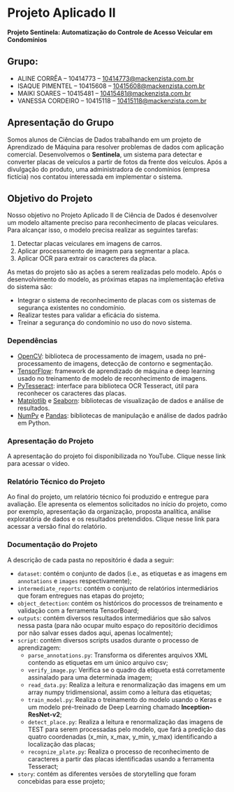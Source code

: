 # Projeto Aplicado II

**Projeto Sentinela: Automatização do Controle de Acesso Veicular em Condomínios**
 
##  Grupo:
* ALINE CORRÊA – 10414773 – 10414773@mackenzista.com.br
* ISAQUE PIMENTEL – 10415608 – 10415608@mackenzista.com.br
* MAIKI SOARES – 10415481 – 10415481@mackenzista.com.br
* VANESSA CORDEIRO – 10415118 – 10415118@mackenzista.com.br

## Apresentação do Grupo

Somos alunos de Ciências de Dados trabalhando em um projeto de Aprendizado de Máquina para resolver problemas de dados com aplicação comercial. Desenvolvemos o **Sentinela**, um sistema para detectar e converter placas de veículos a partir de fotos da frente dos veículos. Após a divulgação do produto, uma administradora de condomínios (empresa fictícia) nos contatou interessada em implementar o sistema.

## Objetivo do Projeto

Nosso objetivo no Projeto Aplicado II de Ciência de Dados é desenvolver um modelo altamente preciso para reconhecimento de placas veiculares. Para alcançar isso, o modelo precisa realizar as seguintes tarefas:

1. Detectar placas veiculares em imagens de carros.
2. Aplicar processamento de imagem para segmentar a placa.
3. Aplicar OCR para extrair os caracteres da placa.

As metas do projeto são as ações a serem realizadas pelo modelo. Após o desenvolvimento do modelo, as próximas etapas na implementação efetiva do sistema são:

- Integrar o sistema de reconhecimento de placas com os sistemas de segurança existentes no condomínio.
- Realizar testes para validar a eficácia do sistema.
- Treinar a segurança do condomínio no uso do novo sistema.

### Dependências

* [OpenCV](https://opencv.org/): biblioteca de processamento de imagem, usada no pré-processamento de imagens, detecção de contorno e segmentação.
* [TensorFlow](https://www.tensorflow.org/): framework de aprendizado de máquina e deep learning usado no treinamento de modelo de reconhecimento de imagens.
* [PyTesseract](https://pypi.org/project/pytesseract/): interface para biblioteca OCR Tesseract, útil para reconhecer os caracteres das placas.
* [Matplotlib](https://matplotlib.org/) e [Seaborn](https://seaborn.pydata.org/): bibliotecas de visualização de dados e análise de resultados.
* [NumPy](https://numpy.org/) e [Pandas](https://pandas.pydata.org/): bibliotecas de manipulação e análise de dados padrão em Python.


### Apresentação do Projeto

A apresentação do projeto foi disponibilizada no YouTube. Clique nesse link para acessar o vídeo.

### Relatório Técnico do Projeto

Ao final do projeto, um relatório técnico foi produzido e entregue para avaliação. Ele apresenta os elementos solicitados no início do projeto, como por exemplo, apresentação da organização, proposta analítica, análise exploratória de dados e os resultados pretendidos. Clique nesse link para acessar a versão final do relatório.

### Documentação do Projeto

A descrição de cada pasta no repositório é dada a seguir:
* `dataset`: contém o conjunto de dados (i.e., as etiquetas e as imagens em `annotations` e `images` respectivamente);
* `intermediate_reports`: contém o conjunto de relatórios intermediários que foram entregues nas etapas do projeto;
* `object_detection`: contém os históricos do processos de treinamento e validação com a ferramenta TensorBoard;
* `outputs`: contém diversos resultados intermediários que são salvos nessa pasta (para não ocupar muito espaço do repositório decidimos por não salvar esses dados aqui, apenas localmente);
* `script`: contém diversos scripts usados durante o processo de aprendizagem:
    * `parse_annotations.py`: Transforma os diferentes arquivos XML contendo as etiquetas em um único arquivo csv;
    * `verify_image.py`: Verifica se o quadro da etiqueta está corretamente assinalado para uma determinada imagem;
    * `read_data.py`: Realiza a leitura e renormalização das imagens em um array numpy tridimensional, assim como a leitura das etiquetas;
    * `train_model.py`: Realiza o treinamento do modelo usando o Keras e um modelo pré-treinado de Deep Learning chamado **Inception-ResNet-v2**;
    * `detect_place.py`: Realiza a leitura e renormalização das imagens de TEST para serem processadas pelo modelo, que fará a predição das quatro coordenadas (x_min, x_max, y_min, y_max) identificando a localização das placas;
    * `recognize_plate.py`: Realiza o processo de reconhecimento de caracteres a partir das placas identificadas usando a ferramenta Tesseract;
* `story`: contém as diferentes versões de storytelling que foram concebidas para esse projeto; 